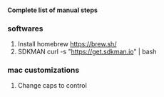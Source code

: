 #### Complete list of manual steps

### softwares
1. Install homebrew
  https://brew.sh/
2. SDKMAN
  curl -s "https://get.sdkman.io" | bash
  

### mac customizations
1. Change caps to control



